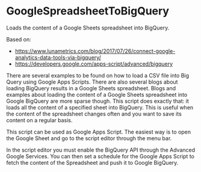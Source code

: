 # GoogleSpreadsheetToBigQuery

Loads the content of a Google Sheets spreadsheet into BigQuery.

Based on:
- https://www.lunametrics.com/blog/2017/07/26/connect-google-analytics-data-tools-via-bigquery/
- https://developers.google.com/apps-script/advanced/bigquery

There are several examples to be found on how to load a CSV file into Big Query using Google Apps Scripts. There are also several blogs about loading BigQuery results in a Google Sheets spreadsheet. Blogs and examples about loading the content of a Google Sheets spreadsheet into Google BigQuery are more sparse though. This script does exactly that: it loads all the content of a specified sheet into BigQuery. This is useful when the content of the spreadsheet changes often and you want to save its content on a regular basis.

This script can be used as Google Apps Script. The easiest way is to open the Google Sheet and go to the script editor through the menu bar.

In the script editor you must enable the BigQuery API through the Advanced Google Services. You can then set a schedule for the Google Apps Script to fetch the content of the Spreadsheet and push it to Google BigQuery.